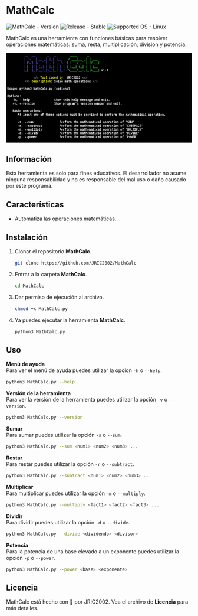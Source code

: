 # MathCalc
![MathCalc - Version](https://img.shields.io/badge/MathCalc-1.1-brightgreen)
![Release - Stable](https://img.shields.io/badge/Release-Stable-brightgreen)
![Supported OS - Linux](https://img.shields.io/badge/Supported%20OS-Linux-blue)

MathCalc es una herramienta con funciones básicas para resolver operaciones matemáticas: suma, resta, multiplicación, division y potencia.

![MathCalc - Screenshot](https://github.com/JRIC2002/MathCalc/blob/master/.Images/MathCalc-Screenshot%5B01%5D.jpg)

## Información
Esta herramienta es solo para fines educativos. El desarrollador no asume ninguna responsabilidad y no es responsable del mal uso o daño causado por este programa.

## Características
* Automatiza las operaciones matemáticas.

## Instalación
1. Clonar el repositorio **MathCalc**.
   ```bash
   git clone https://github.com/JRIC2002/MathCalc
   ```
2. Entrar a la carpeta **MathCalc**.
   ```bash
   cd MathCalc
   ```
3. Dar permiso de ejecución al archivo.
   ```bash
   chmod +x MathCalc.py
   ```
4. Ya puedes ejecutar la herramienta **MathCalc**.
   ```bash
   python3 MathCalc.py
   ```

## Uso
**Menú de ayuda**  
Para ver el menú de ayuda puedes utilizar la opcion `-h` o `--help`.
```bash
python3 MathCalc.py --help
```

**Versión de la herramienta**  
Para ver la versión de la herramienta puedes utilizar la opción `-v` o `--version`.
```bash
python3 MathCalc.py --version
```

**Sumar**  
Para sumar puedes utilizar la opción `-s` o `--sum`.
```bash
python3 MathCalc.py --sum <num1> <num2> <num3> ...
```

**Restar**  
Para restar puedes utilizar la opción `-r` o `--subtract`.
```bash
python3 MathCalc.py --subtract <num1> <num2> <num3> ...
```

**Multiplicar**  
Para multiplicar puedes utilizar la opción `-m` o `--multiply`.
```bash
python3 MathCalc.py --multiply <fact1> <fact2> <fact3> ...
```

**Dividir**  
Para dividir puedes utilizar la opción `-d` o `--divide`.
```bash
python3 MathCalc.py --divide <dividendo> <divisor>
```

**Potencia**  
Para la potencia de una base elevado a un exponente puedes utilizar la opción `-p` o `--power`.
```bash
python3 MathCalc.py --power <base> <exponente>
```

## Licencia
MathCalc está hecho con 💚 por JRIC2002. Vea el archivo de **Licencia** para más detalles.
